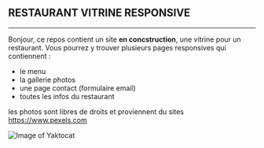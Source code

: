 ## RESTAURANT VITRINE RESPONSIVE
----------------------------------------

Bonjour, 
ce repos contient un site **en concstruction**, une vitrine pour un restaurant. Vous pourrez y trouver plusieurs pages responsives qui contiennent :
- le menu
- la gallerie photos 
- une page contact (formulaire email)
- toutes les infos du restaurant

les photos sont libres de droits et proviennent du sites https://www.pexels.com

  ![Image of Yaktocat](https://images.pexels.com/photos/1714208/pexels-photo-1714208.jpeg?auto=compress&cs=tinysrgb&dpr=2&h=750&w=1260)
 